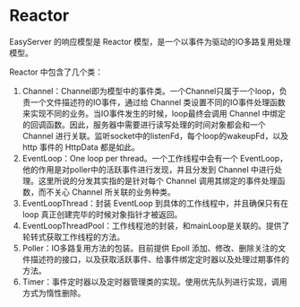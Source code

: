 # Reactor

EasyServer 的响应模型是 Reactor 模型，是一个以事件为驱动的IO多路复用处理模型。

Reactor 中包含了几个类：

1. Channel：Channel即为模型中的事件类。一个Channel只属于一个loop，负责一个文件描述符的IO事件，通过给 Channel 类设置不同的IO事件处理函数来实现不同的业务。当IO事件发生的时候，loop最终会调用 Channel 中绑定的回调函数。因此，服务器中需要进行读写处理的时间对象都会和一个 Channel 进行关联。监听socket中的listenFd，每个loop的wakeupFd，以及 http 事件的 HttpData 都是如此。
2. EventLoop：One loop per thread。一个工作线程中会有一个 EventLoop，他的作用是对poller中的活跃事件进行发现，并且分发到 Channel 中进行处理。这里所说的分发其实指的是针对每个 Channel 调用其绑定的事件处理函数，而不关心 Channel 所关联的业务种类。
3. EventLoopThread：封装 EventLoop 到具体的工作线程中，并且确保只有在 loop 真正创建完毕的时候对象指针才被返回。
4. EventLoopThreadPool：工作线程池的封装，和mainLoop是关联的。提供了轮转式获取工作线程的方法。
5. Poller：IO多路复用方法的包装。目前提供 Epoll 添加、修改、删除关注的文件描述符的接口，以及获取活跃事件、给事件绑定定时器以及处理过期事件的方法。
6. Timer：事件定时器以及定时器管理类的实现。使用优先队列进行实现，调用方式为惰性删除。

